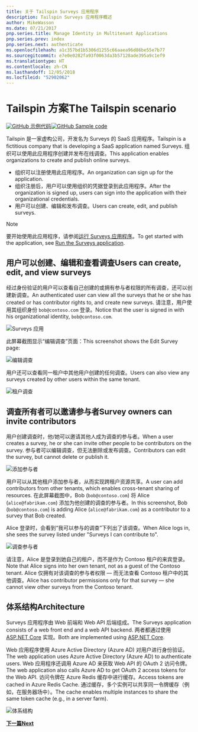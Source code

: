 ```yaml
---
title: 关于 Tailspin Surveys 应用程序
description: Tailspin Surveys 应用程序概述
author: MikeWasson
ms.date: 07/21/2017
pnp.series.title: Manage Identity in Multitenant Applications
pnp.series.prev: index
pnp.series.next: authenticate
ms.openlocfilehash: a1c357bd1b5306d1255c66aaea96d86be55e7b77
ms.sourcegitcommit: e7e0e0282fa93f0063da3b57128ade395a9c1ef9
ms.translationtype: HT
ms.contentlocale: zh-CN
ms.lasthandoff: 12/05/2018
ms.locfileid: "52902062"
---
```

# <a name="the-tailspin-scenario"></a><span data-ttu-id="1578e-103">Tailspin 方案</span><span class="sxs-lookup"><span data-stu-id="1578e-103">The Tailspin scenario</span></span>

<span data-ttu-id="1578e-104">[![GitHub](../_images/github.png) 示例代码][sample application]</span><span class="sxs-lookup"><span data-stu-id="1578e-104">[![GitHub](../_images/github.png) Sample code][sample application]</span></span>

<span data-ttu-id="1578e-105">Tailspin 是一家虚构公司，开发名为 Surveys 的 SaaS 应用程序。</span><span class="sxs-lookup"><span data-stu-id="1578e-105">Tailspin is a fictitious company that is developing a SaaS application named Surveys.</span></span> <span data-ttu-id="1578e-106">组织可以使用此应用程序创建并发布在线调查。</span><span class="sxs-lookup"><span data-stu-id="1578e-106">This application enables organizations to create and publish online surveys.</span></span>

* <span data-ttu-id="1578e-107">组织可以注册使用此应用程序。</span><span class="sxs-lookup"><span data-stu-id="1578e-107">An organization can sign up for the application.</span></span>
* <span data-ttu-id="1578e-108">组织注册后，用户可以使用组织的凭据登录到此应用程序。</span><span class="sxs-lookup"><span data-stu-id="1578e-108">After the organization is signed up, users can sign into the application with their organizational credentials.</span></span>
* <span data-ttu-id="1578e-109">用户可以创建、编辑和发布调查。</span><span class="sxs-lookup"><span data-stu-id="1578e-109">Users can create, edit, and publish surveys.</span></span>

> [!NOTE]
> <span data-ttu-id="1578e-110">要开始使用此应用程序，请参阅[运行 Surveys 应用程序]。</span><span class="sxs-lookup"><span data-stu-id="1578e-110">To get started with the application, see [Run the Surveys application].</span></span>
> 
> 

## <a name="users-can-create-edit-and-view-surveys"></a><span data-ttu-id="1578e-111">用户可以创建、编辑和查看调查</span><span class="sxs-lookup"><span data-stu-id="1578e-111">Users can create, edit, and view surveys</span></span>
<span data-ttu-id="1578e-112">经过身份验证的用户可以查看自己创建的或拥有参与者权限的所有调查，还可以创建新调查。</span><span class="sxs-lookup"><span data-stu-id="1578e-112">An authenticated user can view all the surveys that he or she has created or has contributor rights to, and create new surveys.</span></span> <span data-ttu-id="1578e-113">请注意，用户使用其组织身份 `bob@contoso.com` 登录。</span><span class="sxs-lookup"><span data-stu-id="1578e-113">Notice that the user is signed in with his organizational identity, `bob@contoso.com`.</span></span>

![Surveys 应用](./images/surveys-screenshot.png)

<span data-ttu-id="1578e-115">此屏幕截图显示“编辑调查”页面：</span><span class="sxs-lookup"><span data-stu-id="1578e-115">This screenshot shows the Edit Survey page:</span></span>

![编辑调查](./images/edit-survey.png)

<span data-ttu-id="1578e-117">用户还可以查看同一租户中其他用户创建的任何调查。</span><span class="sxs-lookup"><span data-stu-id="1578e-117">Users can also view any surveys created by other users within the same tenant.</span></span>

![租户调查](./images/tenant-surveys.png)

## <a name="survey-owners-can-invite-contributors"></a><span data-ttu-id="1578e-119">调查所有者可以邀请参与者</span><span class="sxs-lookup"><span data-stu-id="1578e-119">Survey owners can invite contributors</span></span>
<span data-ttu-id="1578e-120">用户创建调查时，他/她可以邀请其他人成为调查的参与者。</span><span class="sxs-lookup"><span data-stu-id="1578e-120">When a user creates a survey, he or she can invite other people to be contributors on the survey.</span></span> <span data-ttu-id="1578e-121">参与者可以编辑调查，但无法删除或发布调查。</span><span class="sxs-lookup"><span data-stu-id="1578e-121">Contributors can edit the survey, but cannot delete or publish it.</span></span>  

![添加参与者](./images/add-contributor.png)

<span data-ttu-id="1578e-123">用户可以从其他租户添加参与者，从而实现跨租户资源共享。</span><span class="sxs-lookup"><span data-stu-id="1578e-123">A user can add contributors from other tenants, which enables cross-tenant sharing of resources.</span></span> <span data-ttu-id="1578e-124">在此屏幕截图中，Bob (`bob@contoso.com`) 将 Alice (`alice@fabrikam.com`) 添加为他创建的调查的参与者。</span><span class="sxs-lookup"><span data-stu-id="1578e-124">In this screenshot, Bob (`bob@contoso.com`) is adding Alice (`alice@fabrikam.com`) as a contributor to a survey that Bob created.</span></span>

<span data-ttu-id="1578e-125">Alice 登录时，会看到“我可以参与的调查”下列出了该调查。</span><span class="sxs-lookup"><span data-stu-id="1578e-125">When Alice logs in, she sees the survey listed under "Surveys I can contribute to".</span></span>

![调查参与者](./images/contributor.png)

<span data-ttu-id="1578e-127">请注意，Alice 是登录到她自己的租户，而不是作为 Contoso 租户的来宾登录。</span><span class="sxs-lookup"><span data-stu-id="1578e-127">Note that Alice signs into her own tenant, not as a guest of the Contoso tenant.</span></span> <span data-ttu-id="1578e-128">Alice 仅拥有对该调查的参与者权限 &mdash; 而无法查看 Contoso 租户中的其他调查。</span><span class="sxs-lookup"><span data-stu-id="1578e-128">Alice has contributor permissions only for that survey &mdash; she cannot view other surveys from the Contoso tenant.</span></span>

## <a name="architecture"></a><span data-ttu-id="1578e-129">体系结构</span><span class="sxs-lookup"><span data-stu-id="1578e-129">Architecture</span></span>
<span data-ttu-id="1578e-130">Surveys 应用程序由 Web 前端和 Web API 后端组成。</span><span class="sxs-lookup"><span data-stu-id="1578e-130">The Surveys application consists of a web front end and a web API backend.</span></span> <span data-ttu-id="1578e-131">两者都通过使用 [ASP.NET Core] 实现。</span><span class="sxs-lookup"><span data-stu-id="1578e-131">Both are implemented using [ASP.NET Core].</span></span>

<span data-ttu-id="1578e-132">Web 应用程序使用 Azure Active Directory (Azure AD) 对用户进行身份验证。</span><span class="sxs-lookup"><span data-stu-id="1578e-132">The web application uses Azure Active Directory (Azure AD) to authenticate users.</span></span> <span data-ttu-id="1578e-133">Web 应用程序还调用 Azure AD 来获取 Web API 的 OAuth 2 访问令牌。</span><span class="sxs-lookup"><span data-stu-id="1578e-133">The web application also calls Azure AD to get OAuth 2 access tokens for the Web API.</span></span> <span data-ttu-id="1578e-134">访问令牌在 Azure Redis 缓存中进行缓存。</span><span class="sxs-lookup"><span data-stu-id="1578e-134">Access tokens are cached in Azure Redis Cache.</span></span> <span data-ttu-id="1578e-135">通过缓存，多个实例可以共享同一令牌缓存（例如，在服务器场中）。</span><span class="sxs-lookup"><span data-stu-id="1578e-135">The cache enables multiple instances to share the same token cache (e.g., in a server farm).</span></span>

![体系结构](./images/architecture.png)

<span data-ttu-id="1578e-137">[**下一篇**][authentication]</span><span class="sxs-lookup"><span data-stu-id="1578e-137">[**Next**][authentication]</span></span>

<!-- Links -->

[authentication]: authenticate.md

[运行 Surveys 应用程序]: ./run-the-app.md
[Run the Surveys application]: ./run-the-app.md
[ASP.NET Core]: /aspnet/core
[sample application]: https://github.com/mspnp/multitenant-saas-guidance
